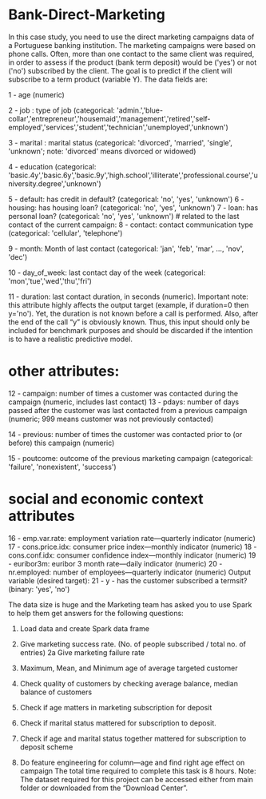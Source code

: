 # Bank-Direct-Marketing
In this case study, you need to use the direct marketing campaigns data of a Portuguese banking institution. The marketing campaigns were based on phone calls. Often, more than one contact to the same client was required, in order to assess if the product (bank term deposit) would be ('yes') or not ('no') subscribed by the client. The goal is to predict if the client will subscribe to a term product (variable Y).
The data fields are:

1	- age (numeric)

2	- job : type of job (categorical: 'admin.','blue- collar','entrepreneur','housemaid','management','retired','self- employed','services','student','technician','unemployed','unknown')

3	- marital : marital status (categorical: 'divorced', 'married', 'single', 'unknown'; note: 'divorced' means divorced or widowed)

4	- education (categorical: 'basic.4y','basic.6y','basic.9y','high.school','illiterate','professional.course','university.degree','unknown')

5	- default: has credit in default? (categorical: 'no', 'yes', 'unknown') 6 - housing: has housing loan? (categorical: 'no', 'yes', 'unknown')
7	- loan: has personal loan? (categorical: 'no', 'yes', 'unknown') # related to the last contact of the current campaign:
8	- contact: contact communication type (categorical: 'cellular', 'telephone')

9	- month: Month of last contact (categorical: 'jan', 'feb', 'mar', ..., 'nov', 'dec')

10	- day_of_week: last contact day of the week (categorical: 'mon','tue','wed','thu','fri')
 

11	- duration: last contact duration, in seconds (numeric). Important note: this attribute highly affects the output target (example, if duration=0 then y='no'). Yet, the duration is not known before a call is performed. Also, after the end of the call “y” is obviously known. Thus, this input should only be included for benchmark purposes and should be discarded if the intention is to have a realistic predictive model.

# other attributes:

12	- campaign: number of times a customer was contacted during the campaign (numeric, includes last contact)
13	- pdays: number of days passed after the customer was last contacted from a previous campaign (numeric; 999 means customer was not previously contacted)

14	- previous: number of times the customer was contacted prior to (or before) this campaign (numeric)

15	- poutcome: outcome of the previous marketing campaign (categorical: 'failure', 'nonexistent', 'success')

# social and economic context attributes

16	- emp.var.rate: employment variation rate―quarterly indicator (numeric) 17 - cons.price.idx: consumer price index―monthly indicator (numeric)
18 - cons.conf.idx: consumer confidence index―monthly indicator (numeric) 19 - euribor3m: euribor 3 month rate―daily indicator (numeric)
20	- nr.employed: number of employees―quarterly indicator (numeric) Output variable (desired target):
21	- y - has the customer subscribed a termsit? (binary: 'yes', 'no')
 

The data size is huge and the Marketing team has asked you to use Spark to help them get answers for the following questions:



1.	Load data and create Spark data frame

2.	Give marketing success rate. (No. of people subscribed / total no. of entries) 2a Give marketing failure rate
3.	Maximum, Mean, and Minimum age of average targeted customer

4.	Check quality of customers by checking average balance, median balance of customers

5.	Check if age matters in marketing subscription for deposit

6.	Check if marital status mattered for subscription to deposit.

7.	Check if age and marital status together mattered for subscription to deposit scheme

8.	Do feature engineering for column—age and find right age effect on campaign The total time required to complete this task is 8 hours.
Note: The dataset required for this project can be accessed either from main folder or downloaded from the “Download Center”.
